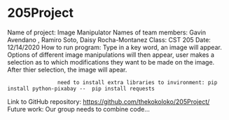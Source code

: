 # 205Project

Name of project: Image Manipulator
Names of team members: Gavin Avendano , Ramiro Soto, Daisy Rocha-Montanez
Class: CST 205
Date: 12/14/2020
How to run program: Type in a key word, an image will appear. Options of different image manipulations will then appear, 
                    user makes a selection as to which
                    modifications they want to be made on the image. After thier selection, the image will apear.
                    
                    need to install extra libraries to invironment: pip install python-pixabay --  pip install requests

Link to GitHub repository: https://github.com/thekokoloko/205Project/
Future work:
            Our group needs to combine code...
